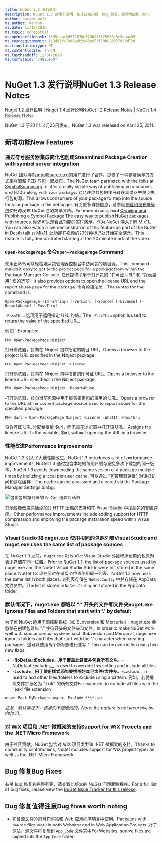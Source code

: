 ```yaml
---
title: NuGet 1.3 发行说明
description: NuGet 1.3 的发行说明，包括已知问题、bug 修复、新增功能和 Dcr。
author: karann-msft
ms.author: karann
ms.date: 11/11/2016
ms.topic: conceptual
ms.openlocfilehash: 45d5caa46d532670e370b81f675663b3c5aaaa95
ms.sourcegitcommit: fe34b1fc79d6a9b2943a951f70b820037d2dd72d
ms.translationtype: MT
ms.contentlocale: zh-CN
ms.lasthandoff: 12/04/2019
ms.locfileid: "74825260"
---
```

# <a name="nuget-13-release-notes"></a><span data-ttu-id="3fe4a-103">NuGet 1.3 发行说明</span><span class="sxs-lookup"><span data-stu-id="3fe4a-103">NuGet 1.3 Release Notes</span></span>

<span data-ttu-id="3fe4a-104">[Nuget 1.2 发行说明](../release-notes/nuget-1.2.md) | [Nuget 1.4 发行说明](../release-notes/nuget-1.4.md)</span><span class="sxs-lookup"><span data-stu-id="3fe4a-104">[NuGet 1.2 Release Notes](../release-notes/nuget-1.2.md) | [NuGet 1.4 Release Notes](../release-notes/nuget-1.4.md)</span></span>

<span data-ttu-id="3fe4a-105">NuGet 1.3 于2011年4月25日发布。</span><span class="sxs-lookup"><span data-stu-id="3fe4a-105">NuGet 1.3 was released on April 25, 2011.</span></span>

## <a name="new-features"></a><span data-ttu-id="3fe4a-106">新增功能</span><span class="sxs-lookup"><span data-stu-id="3fe4a-106">New Features</span></span>

### <a name="streamlined-package-creation-with-symbol-server-integration"></a><span data-ttu-id="3fe4a-107">通过符号服务器集成简化包创建</span><span class="sxs-lookup"><span data-stu-id="3fe4a-107">Streamlined Package Creation with symbol server integration</span></span>

<span data-ttu-id="3fe4a-108">NuGet 团队与[SymbolSource.org](http://www.symbolsource.org/)的用户进行了合作，提供了一种非常简单的方式来将源和 PDB 与包一起发布。</span><span class="sxs-lookup"><span data-stu-id="3fe4a-108">The NuGet team partnered with the folks at [SymbolSource.org](http://www.symbolsource.org/) to offer a really simple way of publishing your sources and PDB’s along with your package.</span></span> <span data-ttu-id="3fe4a-109">这允许你的包的使用者在调试器中单步执行包的源。</span><span class="sxs-lookup"><span data-stu-id="3fe4a-109">This allows consumers of your package to step into the source for your package in the debugger.</span></span> <span data-ttu-id="3fe4a-110">有关更多详细信息，请参阅[创建和发布符号包](../create-packages/symbol-packages.md)使用源发布 NuGet 包的简单方法。</span><span class="sxs-lookup"><span data-stu-id="3fe4a-110">For more details, read [Creating and Publishing a Symbol Package](../create-packages/symbol-packages.md) The easy way to publish NuGet packages with sources.</span></span> <span data-ttu-id="3fe4a-111">你还可以观看此功能的实时演示，作为 NuGet 深入了解 Mix11。</span><span class="sxs-lookup"><span data-stu-id="3fe4a-111">You can also watch a live demonstration of this feature as part of the NuGet in Depth talk at Mix11.</span></span> <span data-ttu-id="3fe4a-112">此功能在视频的20分钟标记处开始完全演示。</span><span class="sxs-lookup"><span data-stu-id="3fe4a-112">This feature is fully demonstrated starting at the 20 minute mark of the video.</span></span>

### <a name="open-packagepage-command"></a><span data-ttu-id="3fe4a-113">`Open-PackagePage` 命令</span><span class="sxs-lookup"><span data-stu-id="3fe4a-113">`Open-PackagePage` Command</span></span>

<span data-ttu-id="3fe4a-114">使用此命令可以轻松地从包管理器控制台中访问包的项目页。</span><span class="sxs-lookup"><span data-stu-id="3fe4a-114">This command makes it easy to get to the project page for a package from within the Package Manager Console.</span></span> <span data-ttu-id="3fe4a-115">它还提供了用于打开包的 "许可证 URL" 和 "报表滥用" 页的选项。</span><span class="sxs-lookup"><span data-stu-id="3fe4a-115">It also provides options to open the license URL and the report abuse page for the package.</span></span>
<span data-ttu-id="3fe4a-116">命令的语法为：</span><span class="sxs-lookup"><span data-stu-id="3fe4a-116">The syntax for the command is:</span></span>

    Open-PackagePage -Id <string> [-Version] [-Source] [-License] [-ReportAbuse] [-PassThru]

<span data-ttu-id="3fe4a-117">`-PassThru` 选项用于返回指定 URL 的值。</span><span class="sxs-lookup"><span data-stu-id="3fe4a-117">The `-PassThru` option is used to return the value of the specified URL.</span></span>

<span data-ttu-id="3fe4a-118">例如：</span><span class="sxs-lookup"><span data-stu-id="3fe4a-118">Examples:</span></span>

    PM> Open-PackagePage Ninject

<span data-ttu-id="3fe4a-119">打开浏览器，指向在 Ninject 包中指定的项目 URL。</span><span class="sxs-lookup"><span data-stu-id="3fe4a-119">Opens a browser to the project URL specified in the Ninject package.</span></span>

    PM> Open-PackagePage Ninject -License

<span data-ttu-id="3fe4a-120">打开浏览器，指向在 Ninject 包中指定的许可证 URL。</span><span class="sxs-lookup"><span data-stu-id="3fe4a-120">Opens a browser to the license URL specified in the Ninject package.</span></span>

    PM> Open-PackagePage Ninject -ReportAbuse

<span data-ttu-id="3fe4a-121">打开浏览器，指向当前包源中用于报告指定包的滥用的 URL。</span><span class="sxs-lookup"><span data-stu-id="3fe4a-121">Opens a browser to the URL at the current package source used to report abuse for the specified package.</span></span>

    PM> $url = Open-PackagePage Ninject -License -WhatIf -PassThru

<span data-ttu-id="3fe4a-122">将许可证 URL 分配给变量 $url，而无需在浏览器中打开该 URL。</span><span class="sxs-lookup"><span data-stu-id="3fe4a-122">Assigns the license URL to the variable, $url, without opening the URL in a browser.</span></span>

### <a name="performance-improvements"></a><span data-ttu-id="3fe4a-123">性能改进</span><span class="sxs-lookup"><span data-stu-id="3fe4a-123">Performance Improvements</span></span>

<span data-ttu-id="3fe4a-124">NuGet 1.3 引入了大量性能改进。</span><span class="sxs-lookup"><span data-stu-id="3fe4a-124">NuGet 1.3 introduces a lot of performance improvements.</span></span> <span data-ttu-id="3fe4a-125">NuGet 1.3 通过包含本地的每用户缓存避免多次下载包的同一版本。</span><span class="sxs-lookup"><span data-stu-id="3fe4a-125">NuGet 1.3 avoids downloading the same version of a package multiple times by including a local per-user cache.</span></span> <span data-ttu-id="3fe4a-126">可以通过 "包管理器设置" 对话框访问和清除缓存：</span><span class="sxs-lookup"><span data-stu-id="3fe4a-126">The cache can be accessed and cleared via the Package Manager Settings dialog:</span></span>

![包含包缓存设置的 NuGet 选项对话框](./media/nuget-options.png)

<span data-ttu-id="3fe4a-128">其他性能改进包括添加对 HTTP 压缩的支持和在 Visual Studio 中提高包的安装速度。</span><span class="sxs-lookup"><span data-stu-id="3fe4a-128">Other performance improvements include adding support for HTTP compression and improving the package installation speed within Visual Studio.</span></span>

### <a name="visual-studio-and-nugetexe-uses-the-same-list-of-package-sources"></a><span data-ttu-id="3fe4a-129">Visual Studio 和 nuget.exe 使用相同的包源列表</span><span class="sxs-lookup"><span data-stu-id="3fe4a-129">Visual Studio and nuget.exe uses the same list of package sources</span></span>

<span data-ttu-id="3fe4a-130">在 NuGet 1.3 之前，nuget.exe 和 NuGet Visual Studio 外接程序使用的包源列表未存储在同一位置。</span><span class="sxs-lookup"><span data-stu-id="3fe4a-130">Prior to NuGet 1.3, the list of package sources used by nuget.exe and the NuGet Visual Studio Add-In were not stored in the same place.</span></span> <span data-ttu-id="3fe4a-131">NuGet 1.3 现在同时在这两个位置使用同一列表。</span><span class="sxs-lookup"><span data-stu-id="3fe4a-131">NuGet 1.3 now uses the same list in both places.</span></span> <span data-ttu-id="3fe4a-132">该列表存储在 `NuGet.Config` 中并存储在 AppData 文件夹中。</span><span class="sxs-lookup"><span data-stu-id="3fe4a-132">The list is stored in `NuGet.Config` and stored in the AppData folder.</span></span>

### <a name="nugetexe-ignores-files-and-folders-that-start-with--by-default"></a><span data-ttu-id="3fe4a-133">默认情况下，nuget.exe 忽略以 "." 开头的文件和文件夹</span><span class="sxs-lookup"><span data-stu-id="3fe4a-133">nuget.exe Ignores Files and Folders that start with '.' by default</span></span>

<span data-ttu-id="3fe4a-134">为了使 NuGet 适用于源控制系统（如 Subversion 和 Mercurial），nuget.exe 会忽略在创建包时以 "." 字符开头的文件夹和文件。</span><span class="sxs-lookup"><span data-stu-id="3fe4a-134">In order to make NuGet work well with source control systems such Subversion and Mercurial, nuget.exe ignores folders and files that start with the '.' character when creating packages.</span></span> <span data-ttu-id="3fe4a-135">这可以使用两个新标志进行重写：</span><span class="sxs-lookup"><span data-stu-id="3fe4a-135">This can be overridden using two new flags:</span></span>

* <span data-ttu-id="3fe4a-136">__-NoDefaultExcludes__用于覆盖此设置并包括所有文件。</span><span class="sxs-lookup"><span data-stu-id="3fe4a-136">__-NoDefaultExcludes__ is used to override this setting and include all files.</span></span>
* <span data-ttu-id="3fe4a-137">__-Exclude__用于使用模式添加要排除的其他文件/文件夹。</span><span class="sxs-lookup"><span data-stu-id="3fe4a-137">__-Exclude__ is used to add other files/folders to exclude using a pattern.</span></span> <span data-ttu-id="3fe4a-138">例如，若要排除文件扩展名为 ".bak" 的所有文件</span><span class="sxs-lookup"><span data-stu-id="3fe4a-138">For example, to exclude all files with the '.bak' file extension</span></span>

```cli
nuget Pack MyPackage.nuspec -Exclude **\*.bak
```  

<span data-ttu-id="3fe4a-139">_注意：默认情况下，该模式不是递归的。_</span><span class="sxs-lookup"><span data-stu-id="3fe4a-139">_Note: the pattern is not recursive by default._</span></span>

### <a name="support-for-wix-projects-and-the-net-micro-framework"></a><span data-ttu-id="3fe4a-140">对 WiX 项目和 .NET 微框架的支持</span><span class="sxs-lookup"><span data-stu-id="3fe4a-140">Support for WiX Projects and the .NET Micro Framework</span></span>

<span data-ttu-id="3fe4a-141">由于社区贡献，NuGet 包含对 WiX 项目类型和 .NET 微框架的支持。</span><span class="sxs-lookup"><span data-stu-id="3fe4a-141">Thanks to community contributions, NuGet includes support for WiX project types as well as the .NET Micro Framework.</span></span>

## <a name="bug-fixes"></a><span data-ttu-id="3fe4a-142">Bug 修复</span><span class="sxs-lookup"><span data-stu-id="3fe4a-142">Bug Fixes</span></span>

<span data-ttu-id="3fe4a-143">有关 bug 修复的完整列表，请查看[此版本的 NuGet 问题跟踪](http://nuget.codeplex.com/workitem/list/advanced?keyword=&status=All&type=All&priority=All&release=NuGet%201.3&assignedTo=All&component=All&sortField=LastUpdatedDate&sortDirection=Descending&page=0)程序。</span><span class="sxs-lookup"><span data-stu-id="3fe4a-143">For a full list of bug fixes, please view the [NuGet Issue Tracker for this release](http://nuget.codeplex.com/workitem/list/advanced?keyword=&status=All&type=All&priority=All&release=NuGet%201.3&assignedTo=All&component=All&sortField=LastUpdatedDate&sortDirection=Descending&page=0).</span></span>

## <a name="bug-fixes-worth-noting"></a><span data-ttu-id="3fe4a-144">Bug 修复值得注意</span><span class="sxs-lookup"><span data-stu-id="3fe4a-144">Bug fixes worth noting</span></span>

* <span data-ttu-id="3fe4a-145">包含源文件的包可在网站和 Web 应用程序项目中使用。</span><span class="sxs-lookup"><span data-stu-id="3fe4a-145">Packages with source files work in both Websites and in Web Application Projects.</span></span>
<span data-ttu-id="3fe4a-146">对于网站，源文件将复制到 `App_Code` 文件夹中</span><span class="sxs-lookup"><span data-stu-id="3fe4a-146">For Websites, source files are copied into the `App_Code` folder</span></span>
